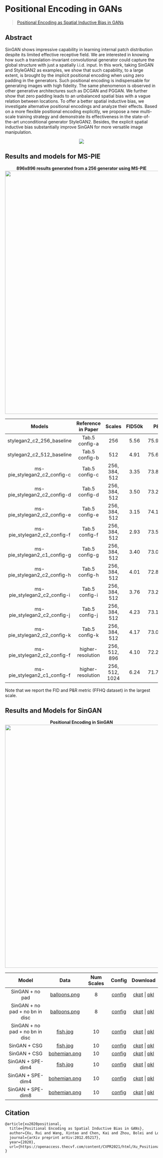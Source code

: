 # Positional Encoding in GANs

> [Positional Encoding as Spatial Inductive Bias in GANs](https://openaccess.thecvf.com/content/CVPR2021/html/Xu_Positional_Encoding_As_Spatial_Inductive_Bias_in_GANs_CVPR_2021_paper.html)

<!-- [ALGORITHM] -->

## Abstract

<!-- [ABSTRACT] -->

SinGAN shows impressive capability in learning internal patch distribution despite its limited effective receptive field. We are interested in knowing how such a translation-invariant convolutional generator could capture the global structure with just a spatially i.i.d. input. In this work, taking SinGAN and StyleGAN2 as examples, we show that such capability, to a large extent, is brought by the implicit positional encoding when using zero padding in the generators. Such positional encoding is indispensable for generating images with high fidelity. The same phenomenon is observed in other generative architectures such as DCGAN and PGGAN. We further show that zero padding leads to an unbalanced spatial bias with a vague relation between locations. To offer a better spatial inductive bias, we investigate alternative positional encodings and analyze their effects. Based on a more flexible positional encoding explicitly, we propose a new multi-scale training strategy and demonstrate its effectiveness in the state-of-the-art unconditional generator StyleGAN2. Besides, the explicit spatial inductive bias substantially improve SinGAN for more versatile image manipulation.

<!-- [IMAGE] -->

<div align=center>
<img src="https://user-images.githubusercontent.com/28132635/143053767-c6a503b2-87ff-434a-a439-d9fb0e98d804.JPG"/>
</div>

## Results and models for MS-PIE

<div align="center">
  <b> 896x896 results generated from a 256 generator using MS-PIE</b>
  <br/>
  <img src="https://download.openmmlab.com/mmgen/pe_in_gans/mspie_256-896_demo.png" width="800"/>
</div>

|            Models            | Reference in Paper |     Scales     | FID50k |   P&R10k    |                            Config                            |                            Download                             |
| :--------------------------: | :----------------: | :------------: | :----: | :---------: | :----------------------------------------------------------: | :-------------------------------------------------------------: |
|  stylegan2_c2_256_baseline   |   Tab.5 config-a   |      256       |  5.56  | 75.92/51.24 | [config](https://github.com/open-mmlab/mmgeneration/tree/master/configs/positional_encoding_in_gans/stylegan2_c2_ffhq_256_b3x8_1100k.py) | [model](https://download.openmmlab.com/mmgen/pe_in_gans/stylegan2_c2_config-a_ffhq_256x256_b3x8_1100k_20210406_145127-71d9634b.pth) |
|  stylegan2_c2_512_baseline   |   Tab.5 config-b   |      512       |  4.91  | 75.65/54.58 | [config](https://github.com/open-mmlab/mmgeneration/tree/master/configs/positional_encoding_in_gans/stylegan2_c2_ffhq_512_b3x8_1100k.py) | [model](https://download.openmmlab.com/mmgen/pe_in_gans/stylegan2_c2_config-b_ffhq_512x512_b3x8_1100k_20210406_145142-e85e5cf4.pth) |
| ms-pie_stylegan2_c2_config-c |   Tab.5 config-c   | 256, 384, 512  |  3.35  | 73.84/55.77 | [config](https://github.com/open-mmlab/mmgeneration/tree/master/configs/positional_encoding_in_gans/mspie-stylegan2_c2_config-c_ffhq_256-512_b3x8_1100k.py) | [model](https://download.openmmlab.com/mmgen/pe_in_gans/mspie-stylegan2_c2_config-c_ffhq_256-512_b3x8_1100k_20210406_144824-9f43b07d.pth) |
| ms-pie_stylegan2_c2_config-d |   Tab.5 config-d   | 256, 384, 512  |  3.50  | 73.28/56.16 | [config](https://github.com/open-mmlab/mmgeneration/tree/master/configs/positional_encoding_in_gans/mspie-stylegan2_c2_config-d_ffhq_256-512_b3x8_1100k.py) | [model](https://download.openmmlab.com/mmgen/pe_in_gans/mspie-stylegan2_c2_config-d_ffhq_256-512_b3x8_1100k_20210406_144840-dbefacf6.pth) |
| ms-pie_stylegan2_c2_config-e |   Tab.5 config-e   | 256, 384, 512  |  3.15  | 74.13/56.88 | [config](https://github.com/open-mmlab/mmgeneration/tree/master/configs/positional_encoding_in_gans/mspie-stylegan2_c2_config-e_ffhq_256-512_b3x8_1100k.py) | [model](https://download.openmmlab.com/mmgen/pe_in_gans/mspie-stylegan2_c2_config-e_ffhq_256-512_b3x8_1100k_20210406_144906-98d5a42a.pth) |
| ms-pie_stylegan2_c2_config-f |   Tab.5 config-f   | 256, 384, 512  |  2.93  | 73.51/57.32 | [config](https://github.com/open-mmlab/mmgeneration/tree/master/configs/positional_encoding_in_gans/mspie-stylegan2_c2_config-f_ffhq_256-512_b3x8_1100k.py) | [model](https://download.openmmlab.com/mmgen/pe_in_gans/mspie-stylegan2_c2_config-f_ffhq_256-512_b3x8_1100k_20210406_144927-4f4d5391.pth) |
| ms-pie_stylegan2_c1_config-g |   Tab.5 config-g   | 256, 384, 512  |  3.40  | 73.05/56.45 | [config](https://github.com/open-mmlab/mmgeneration/tree/master/configs/positional_encoding_in_gans/mspie-stylegan2_c1_config-g_ffhq_256-512_b3x8_1100k.py) | [model](https://download.openmmlab.com/mmgen/pe_in_gans/mspie-stylegan2_c1_config-g_ffhq_256-512_b3x8_1100k_20210406_144758-2df61752.pth) |
| ms-pie_stylegan2_c2_config-h |   Tab.5 config-h   | 256, 384, 512  |  4.01  | 72.81/54.35 | [config](https://github.com/open-mmlab/mmgeneration/tree/master/configs/positional_encoding_in_gans/mspie-stylegan2_c2_config-h_ffhq_256-512_b3x8_1100k.py) | [model](https://download.openmmlab.com/mmgen/pe_in_gans/mspie-stylegan2_c2_config-h_ffhq_256-512_b3x8_1100k_20210406_145006-84cf3f48.pth) |
| ms-pie_stylegan2_c2_config-i |   Tab.5 config-i   | 256, 384, 512  |  3.76  | 73.26/54.71 | [config](https://github.com/open-mmlab/mmgeneration/tree/master/configs/positional_encoding_in_gans/mspie-stylegan2_c2_config-i_ffhq_256-512_b3x8_1100k.py) | [model](https://download.openmmlab.com/mmgen/pe_in_gans/mspie-stylegan2_c2_config-i_ffhq_256-512_b3x8_1100k_20210406_145023-c2b0accf.pth) |
| ms-pie_stylegan2_c2_config-j |   Tab.5 config-j   | 256, 384, 512  |  4.23  | 73.11/54.63 | [config](https://github.com/open-mmlab/mmgeneration/tree/master/configs/positional_encoding_in_gans/mspie-stylegan2_c2_config-j_ffhq_256-512_b3x8_1100k.py) | [model](https://download.openmmlab.com/mmgen/pe_in_gans/mspie-stylegan2_c2_config-j_ffhq_256-512_b3x8_1100k_20210406_145044-c407481b.pth) |
| ms-pie_stylegan2_c2_config-k |   Tab.5 config-k   | 256, 384, 512  |  4.17  | 73.05/51.07 | [config](https://github.com/open-mmlab/mmgeneration/tree/master/configs/positional_encoding_in_gans/mspie-stylegan2_c2_config-k_ffhq_256-512_b3x8_1100k.py) | [model](https://download.openmmlab.com/mmgen/pe_in_gans/mspie-stylegan2_c2_config-k_ffhq_256-512_b3x8_1100k_20210406_145105-6d8cc39f.pth) |
| ms-pie_stylegan2_c2_config-f | higher-resolution  | 256, 512, 896  |  4.10  | 72.21/50.29 | [config](https://github.com/open-mmlab/mmgeneration/tree/master/configs/positional_encoding_in_gans/mspie-stylegan2_c2_config-f_ffhq_256-896_b3x8_1100k.py) | [model](https://download.openmmlab.com/mmgen/pe_in_gans/mspie-stylegan2_c2_config-f_ffhq_256-896_b3x8_1100k_20210406_144943-6c18ad5d.pth) |
| ms-pie_stylegan2_c1_config-f | higher-resolution  | 256, 512, 1024 |  6.24  | 71.79/49.92 | [config](https://github.com/open-mmlab/mmgeneration/tree/master/configs/positional_encoding_in_gans/mspie-stylegan2_c1_config-f_ffhq_256-1024_b2x8_1600k.py) | [model](https://download.openmmlab.com/mmgen/pe_in_gans/mspie-stylegan2_c1_config-f_ffhq_256-1024_b2x8_1600k_20210406_144716-81cbdc96.pth) |

Note that we report the FID and P&R metric (FFHQ dataset) in the largest scale.

## Results and Models for SinGAN

<div align="center">
  <b> Positional Encoding in SinGAN</b>
  <br/>
  <img src="https://nbei.github.io/gan-pos-encoding/teaser-web-singan.png" width="800"/>
</div>

|              Model              |                        Data                         | Num Scales |                        Config                         |                        Download                         |
| :-----------------------------: | :-------------------------------------------------: | :--------: | :---------------------------------------------------: | :-----------------------------------------------------: |
|         SinGAN + no pad         | [balloons.png](https://download.openmmlab.com/mmgen/dataset/singan/balloons.png) |     8      | [config](https://github.com/open-mmlab/mmgeneration/tree/master/configs/positional_encoding_in_gans/singan_interp-pad_balloons.py) | [ckpt](https://download.openmmlab.com/mmgen/pe_in_gans/singan_interp-pad_balloons_20210406_180014-96f51555.pth) \| [pkl](https://download.openmmlab.com/mmgen/pe_in_gans/singan_interp-pad_balloons_20210406_180014-96f51555.pkl) |
| SinGAN + no pad + no bn in disc | [balloons.png](https://download.openmmlab.com/mmgen/dataset/singan/balloons.png) |     8      | [config](https://github.com/open-mmlab/mmgeneration/tree/master/configs/positional_encoding_in_gans/singan_interp-pad_disc-nobn_balloons.py) | [ckpt](https://download.openmmlab.com/mmgen/pe_in_gans/singan_interp-pad_disc-nobn_balloons_20210406_180059-7d63e65d.pth) \| [pkl](https://download.openmmlab.com/mmgen/pe_in_gans/singan_interp-pad_disc-nobn_balloons_20210406_180059-7d63e65d.pkl) |
| SinGAN + no pad + no bn in disc | [fish.jpg](https://download.openmmlab.com/mmgen/dataset/singan/fish-crop.jpg) |     10     | [config](https://github.com/open-mmlab/mmgeneration/tree/master/configs/positional_encoding_in_gans/singan_interp-pad_disc-nobn_fish.py) | [ckpt](https://download.openmmlab.com/mmgen/pe_in_gans/singan_interp-pad_disc-nobn_fis_20210406_175720-9428517a.pth) \| [pkl](https://download.openmmlab.com/mmgen/pe_in_gans/singan_interp-pad_disc-nobn_fis_20210406_175720-9428517a.pkl) |
|          SinGAN + CSG           | [fish.jpg](https://download.openmmlab.com/mmgen/dataset/singan/fish-crop.jpg) |     10     | [config](https://github.com/open-mmlab/mmgeneration/tree/master/configs/positional_encoding_in_gans/singan_csg_fish.py) | [ckpt](https://download.openmmlab.com/mmgen/pe_in_gans/singan_csg_fis_20210406_175532-f0ec7b61.pth) \| [pkl](https://download.openmmlab.com/mmgen/pe_in_gans/singan_csg_fis_20210406_175532-f0ec7b61.pkl) |
|          SinGAN + CSG           | [bohemian.png](https://download.openmmlab.com/mmgen/dataset/singan/bohemian.png) |     10     | [config](https://github.com/open-mmlab/mmgeneration/tree/master/configs/positional_encoding_in_gans/singan_csg_bohemian.py) | [ckpt](https://download.openmmlab.com/mmgen/pe_in_gans/singan_csg_bohemian_20210407_195455-5ed56db2.pth) \| [pkl](https://download.openmmlab.com/mmgen/pe_in_gans/singan_csg_bohemian_20210407_195455-5ed56db2.pkl) |
|        SinGAN + SPE-dim4        | [fish.jpg](https://download.openmmlab.com/mmgen/dataset/singan/fish-crop.jpg) |     10     | [config](https://github.com/open-mmlab/mmgeneration/tree/master/configs/positional_encoding_in_gans/singan_spe-dim4_fish.py) | [ckpt](https://download.openmmlab.com/mmgen/pe_in_gans/singan_spe-dim4_fish_20210406_175933-f483a7e3.pth) \| [pkl](https://download.openmmlab.com/mmgen/pe_in_gans/singan_spe-dim4_fish_20210406_175933-f483a7e3.pkl) |
|        SinGAN + SPE-dim4        | [bohemian.png](https://download.openmmlab.com/mmgen/dataset/singan/bohemian.png) |     10     | [config](https://github.com/open-mmlab/mmgeneration/tree/master/configs/positional_encoding_in_gans/singan_spe-dim4_bohemian.py) | [ckpt](https://download.openmmlab.com/mmgen/pe_in_gans/singan_spe-dim4_bohemian_20210406_175820-6e484a35.pth) \| [pkl](https://download.openmmlab.com/mmgen/pe_in_gans/singan_spe-dim4_bohemian_20210406_175820-6e484a35.pkl) |
|        SinGAN + SPE-dim8        | [bohemian.png](https://download.openmmlab.com/mmgen/dataset/singan/bohemian.png) |     10     | [config](https://github.com/open-mmlab/mmgeneration/tree/master/configs/positional_encoding_in_gans/singan_spe-dim8_bohemian.py) | [ckpt](https://download.openmmlab.com/mmgen/pe_in_gans/singan_spe-dim8_bohemian_20210406_175858-7faa50f3.pth) \| [pkl](https://download.openmmlab.com/mmgen/pe_in_gans/singan_spe-dim8_bohemian_20210406_175858-7faa50f3.pkl) |

## Citation

```latex
@article{xu2020positional,
  title={Positional Encoding as Spatial Inductive Bias in GANs},
  author={Xu, Rui and Wang, Xintao and Chen, Kai and Zhou, Bolei and Loy, Chen Change},
  journal={arXiv preprint arXiv:2012.05217},
  year={2020},
  url={https://openaccess.thecvf.com/content/CVPR2021/html/Xu_Positional_Encoding_As_Spatial_Inductive_Bias_in_GANs_CVPR_2021_paper.html},
}
```
